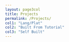 ```yaml
---
layout: page3col
title: Projects
permalink: /Projects/
col1: "Lang/Plat"
col2: "Built From Tutorial"
col3: "Self Built"
---
```


